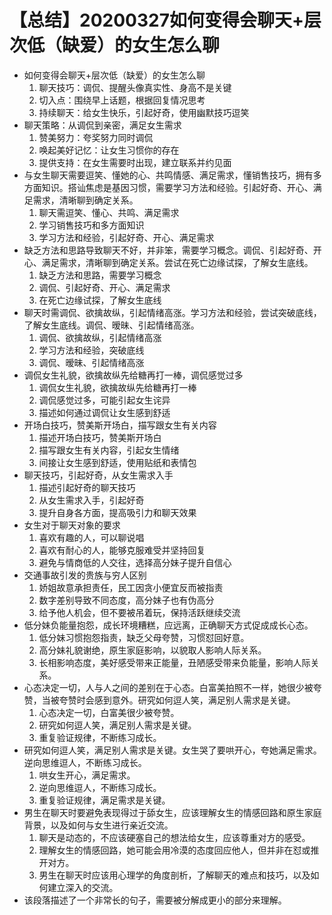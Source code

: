 # 【总结】20200327如何变得会聊天+层次低（缺爱）的女生怎么聊

-   如何变得会聊天+层次低（缺爱）的女生怎么聊
    1.  聊天技巧：调侃、提醒头像真实性、身高不是关键
    2.  切入点：围绕早上话题，根据回复情况思考
    3.  持续聊天：给女生快乐，引起好奇，使用幽默技巧逗笑
-   聊天策略：从调侃到亲密，满足女生需求
    1.  赞美努力：夸奖努力同时调侃
    2.  唤起美好记忆：让女生习惯你的存在
    3.  提供支持：在女生需要时出现，建立联系并约见面
-   与女生聊天需要逗笑、懂她的心、共鸣情感、满足需求，懂销售技巧，拥有多方面知识。搭讪焦虑是基因习惯，需要学习方法和经验。引起好奇、开心、满足需求，清晰聊到确定关系。
    1.  聊天需逗笑、懂心、共鸣、满足需求
    2.  学习销售技巧和多方面知识
    3.  学习方法和经验，引起好奇、开心、满足需求
-   缺乏方法和思路导致聊天不好，并非笨，需要学习概念。调侃、引起好奇、开心、满足需求，清晰聊到确定关系。尝试在死亡边缘试探，了解女生底线。
    1.  缺乏方法和思路，需要学习概念
    2.  调侃、引起好奇、开心、满足需求
    3.  在死亡边缘试探，了解女生底线
-   聊天时需调侃、欲擒故纵，引起情绪高涨。学习方法和经验，尝试突破底线，了解女生底线。调侃、暧昧、引起情绪高涨。
    1.  调侃、欲擒故纵，引起情绪高涨
    2.  学习方法和经验，突破底线
    3.  调侃、暧昧、引起情绪高涨
-   调侃女生礼貌，欲擒故纵先给糖再打一棒，调侃感觉过多
    1.  调侃女生礼貌，欲擒故纵先给糖再打一棒
    2.  调侃感觉过多，可能引起女生诧异
    3.  描述如何通过调侃让女生感到舒适
-   开场白技巧，赞美斯开场白，描写跟女生有关内容
    1.  描述开场白技巧，赞美斯开场白
    2.  描写跟女生有关内容，引起女生情绪
    3.  间接让女生感到舒适，使用贴纸和表情包
-   聊天技巧，引起好奇，从女生需求入手
    1.  描述引起好奇的聊天技巧
    2.  从女生需求入手，引起好奇
    3.  提升自身各方面，提高吸引力和聊天效果
-   女生对于聊天对象的要求
    1.  喜欢有趣的人，可以聊说唱
    2.  喜欢有耐心的人，能够克服难受并坚持回复
    3.  避免与情商低的人交往，选择高分妹子提升自信心
-   交通事故引发的贵族与穷人区别
    1.  娇姐故意承担责任，民工因贪小便宜反而被指责
    2.  数字差别导致不同态度，高分妹子也有伪高分
    3.  给予他人机会，但不要被吊着玩，保持活跃继续交流
-   低分妹负能量抱怨，成长环境糟糕，应远离，正确聊天方式促成成长心态。
    1.  低分妹习惯抱怨指责，缺乏父母夸赞，习惯怼回好意。
    2.  高分妹礼貌谢绝，原生家庭影响，以貌取人影响人际关系。
    3.  长相影响态度，美好感受带来正能量，丑陋感受带来负能量，影响人际关系。
-   心态决定一切，人与人之间的差别在于心态。白富美拍照不一样，她很少被夸赞，当被夸赞时会感到意外。研究如何逗人笑，满足别人需求是关键。
    1.  心态决定一切，白富美很少被夸赞。
    2.  研究如何逗人笑，满足别人需求是关键。
    3.  重复验证规律，不断练习成长。
-   研究如何逗人笑，满足别人需求是关键。女生哭了要哄开心，夸她满足需求。逆向思维逗人，不断练习成长。
    1.  哄女生开心，满足需求。
    2.  逆向思维逗人，不断练习成长。
    3.  重复验证规律，满足需求是关键。
-   男生在聊天时要避免表现得过于舔女生，应该理解女生的情感回路和原生家庭背景，以及如何与女生进行亲近交流。
    1.  聊天是动态的，不应该硬塞自己的想法给女生，应该尊重对方的感受。
    2.  理解女生的情感回路，她可能会用冷漠的态度回应他人，但并非在怼或推开对方。
    3.  男生在聊天时应该用心理学的角度剖析，了解聊天的难点和技巧，以及如何建立深入的交流。
-   该段落描述了一个非常长的句子，需要被分解成更小的部分来理解。
